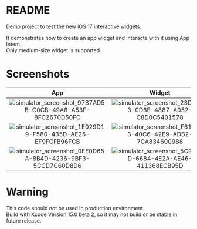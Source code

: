 #  README

Demo project to test the new iOS 17 interactive widgets.  

It demonstrates how to create an app widget and interacte with it using App Intent.  
Only medium-size widget is supported.

# Screenshots

App             |  Widget
:-------------------------:|:-------------------------:
![simulator_screenshot_97B7AD5B-C0CB-49A8-A53F-8FC2670D50FC](https://github.com/mttAlexandre/interactive-widget/assets/44088470/09ed1837-b1d4-4ad6-b3f7-5eb9cdea473c) | ![simulator_screenshot_23D75ED3-0D8E-4887-A052-C8D0C5401578](https://github.com/mttAlexandre/interactive-widget/assets/44088470/f1e06cdb-5e81-4377-a46f-79c00afdab38)
![simulator_screenshot_1E029D19-F580-435D-AE25-EF9FCFB96FCB](https://github.com/mttAlexandre/interactive-widget/assets/44088470/e8253127-3fbf-4dc6-a57b-8e2f315f5b84) | ![simulator_screenshot_F61EBA93-40C6-42E9-ADB2-7CA834600988](https://github.com/mttAlexandre/interactive-widget/assets/44088470/a75290d1-40b3-46df-a69b-58cafb2c5729)
![simulator_screenshot_0EE0D65A-8B4D-4236-9BF3-5CCD7C60D8D6](https://github.com/mttAlexandre/interactive-widget/assets/44088470/a3150833-0857-4afa-915e-8f1da6a24eed) | ![simulator_screenshot_5C97B32D-6684-4E2A-AE46-411368ECB95D](https://github.com/mttAlexandre/interactive-widget/assets/44088470/221cbf6d-a145-47d9-9208-ec79fd7fbe2d)



# Warning

This code should not be used in production environment.  
Build with Xcode Version 15.0 beta 2, so it may not build or be stable in future release.

